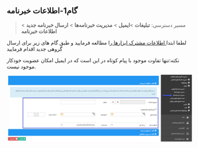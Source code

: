﻿## گام1-اطلاعات خبرنامه

> مسیر دسترسی:  **تبلیغات** >**ایمیل** > **مدیریت خبرنامه‌ها** > **ارسال خبرنامه جدید** > **اطلاعات خبرنامه** 

لطفا ابتدا[ اطلاعات مشترک ابزارها ](https://github.com/1stco/PayamGostarDocs/blob/master/help2.5.4/Marketing/moshtarak-abzar/gam-se/select-Audience.md)را مطالعه فرمایید و طبق گام های زیر برای ارسال گروهی جدید اقدام فرمایید


نکته:تنها تفاوت موجود با پیام کوتاه در این است که در ایمیل امکان عضویت خودکار موجود نیست.

![](advertising-sendingnewsmail-firststep.png)


